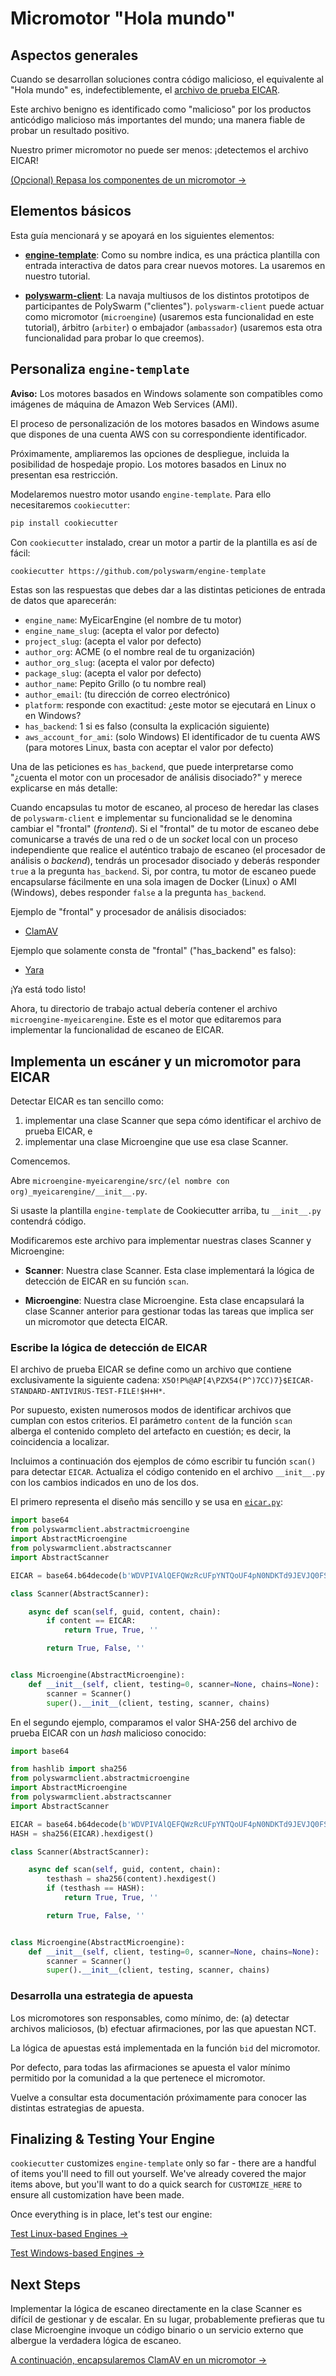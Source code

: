 # Micromotor "Hola mundo"

## Aspectos generales

Cuando se desarrollan soluciones contra código malicioso, el equivalente al "Hola mundo" es, indefectiblemente, el [archivo de prueba EICAR](https://en.wikipedia.org/wiki/EICAR_test_file).

Este archivo benigno es identificado como "malicioso" por los productos anticódigo malicioso más importantes del mundo; una manera fiable de probar un resultado positivo.

Nuestro primer micromotor no puede ser menos: ¡detectemos el archivo EICAR!

[(Opcional) Repasa los componentes de un micromotor →](/concepts-participants-microengine/#breaking-down-microengines)

## Elementos básicos

Esta guía mencionará y se apoyará en los siguientes elementos:

* [**engine-template**](https://github.com/polyswarm/engine-template): Como su nombre indica, es una práctica plantilla con entrada interactiva de datos para crear nuevos motores. La usaremos en nuestro tutorial.

* [**polyswarm-client**](https://github.com/polyswarm/polyswarm-client): La navaja multiusos de los distintos prototipos de participantes de PolySwarm ("clientes"). `polyswarm-client` puede actuar como micromotor (`microengine`) (usaremos esta funcionalidad en este tutorial), árbitro (`arbiter`) o embajador (`ambassador`) (usaremos esta otra funcionalidad para probar lo que creemos).

## Personaliza `engine-template`

<div class="m-flag m-flag--warning">
  <p>
    <strong>Aviso:</strong>
    Los motores basados en Windows solamente son compatibles como imágenes de máquina de Amazon Web Services (AMI).
  </p>
  <p>
    El proceso de personalización de los motores basados en Windows asume que dispones de una cuenta AWS con su correspondiente identificador.
  </p>
  <p>
    Próximamente, ampliaremos las opciones de despliegue, incluida la posibilidad de hospedaje propio. Los motores basados en Linux no presentan esa restricción.
  </p>
</div>

Modelaremos nuestro motor usando `engine-template`. Para ello necesitaremos `cookiecutter`:

```bash
pip install cookiecutter
```

Con `cookiecutter` instalado, crear un motor a partir de la plantilla es así de fácil:

```bash
cookiecutter https://github.com/polyswarm/engine-template
```

Estas son las respuestas que debes dar a las distintas peticiones de entrada de datos que aparecerán:

* `engine_name`: MyEicarEngine (el nombre de tu motor)
* `engine_name_slug`: (acepta el valor por defecto)
* `project_slug`: (acepta el valor por defecto)
* `author_org`: ACME (o el nombre real de tu organización)
* `author_org_slug`: (acepta el valor por defecto)
* `package_slug`: (acepta el valor por defecto)
* `author_name`: Pepito Grillo (o tu nombre real)
* `author_email`: (tu dirección de correo electrónico)
* `platform`: responde con exactitud: ¿este motor se ejecutará en Linux o en Windows?
* `has_backend`: 1 si es falso (consulta la explicación siguiente)
* `aws_account_for_ami`: (solo Windows) El identificador de tu cuenta AWS (para motores Linux, basta con aceptar el valor por defecto)

<div class="m-callout">
  <p>Una de las peticiones es <code>has_backend</code>, que puede interpretarse como "¿cuenta el motor con un procesador de análisis disociado?" y merece explicarse en más detalle:</p>
  <p>Cuando encapsulas tu motor de escaneo, al proceso de heredar las clases de <code>polyswarm-client</code> e implementar su funcionalidad se le denomina cambiar el "frontal" (<i>frontend</i>). Si el "frontal" de tu motor de escaneo debe comunicarse a través de una red o de un <i>socket</i> local con un proceso independiente que realice el auténtico trabajo de escaneo (el procesador de análisis o <i>backend</i>), tendrás un procesador disociado y deberás responder <code>true</code> a la pregunta <code>has_backend</code>. Si, por contra, tu motor de escaneo puede encapsularse fácilmente en una sola imagen de Docker (Linux) o AMI (Windows), debes responder <code>false</code> a la pregunta <code>has_backend</code>.</p>
  <p>Ejemplo de "frontal" y procesador de análisis disociados:</p>
  <ul>
    <li><a href="https://github.com/polyswarm/polyswarm-client/blob/5959742f0014a582baf5046c7bf6694c23f7435e/src/microengine/clamav.py#L18">ClamAV</a></li>
  </ul>
  <p>Ejemplo que solamente consta de "frontal" ("has_backend" es falso):</p>
  <ul>
    <li><a href="https://github.com/polyswarm/polyswarm-client/blob/master/src/microengine/yara.py">Yara</a></li>
  </ul>
</div>

¡Ya está todo listo!

Ahora, tu directorio de trabajo actual debería contener el archivo `microengine-myeicarengine`. Este es el motor que editaremos para implementar la funcionalidad de escaneo de EICAR.

## Implementa un escáner y un micromotor para EICAR

Detectar EICAR es tan sencillo como:

1. implementar una clase Scanner que sepa cómo identificar el archivo de prueba EICAR, e
2. implementar una clase Microengine que use esa clase Scanner.

Comencemos.

Abre `microengine-myeicarengine/src/(el nombre con org)_myeicarengine/__init__.py`.

Si usaste la plantilla `engine-template` de Cookiecutter arriba, tu `__init__.py` contendrá código.

Modificaremos este archivo para implementar nuestras clases Scanner y Microengine:

* **Scanner**: Nuestra clase Scanner. Esta clase implementará la lógica de detección de EICAR en su función `scan`.

* **Microengine**: Nuestra clase Microengine. Esta clase encapsulará la clase Scanner anterior para gestionar todas las tareas que implica ser un micromotor que detecta EICAR.

### Escribe la lógica de detección de EICAR

El archivo de prueba EICAR se define como un archivo que contiene exclusivamente la siguiente cadena: `X5O!P%@AP[4\PZX54(P^)7CC)7}$EICAR-STANDARD-ANTIVIRUS-TEST-FILE!$H+H*`.

Por supuesto, existen numerosos modos de identificar archivos que cumplan con estos criterios. El parámetro `content` de la función `scan` alberga el contenido completo del artefacto en cuestión; es decir, la coincidencia a localizar.

Incluimos a continuación dos ejemplos de cómo escribir tu función `scan()` para detectar `EICAR`. Actualiza el código contenido en el archivo `__init__.py` con los cambios indicados en uno de los dos.

El primero representa el diseño más sencillo y se usa en [`eicar.py`](https://github.com/polyswarm/polyswarm-client/blob/master/src/microengine/eicar.py):

```python
import base64
from polyswarmclient.abstractmicroengine 
import AbstractMicroengine
from polyswarmclient.abstractscanner 
import AbstractScanner

EICAR = base64.b64decode(b'WDVPIVAlQEFQWzRcUFpYNTQoUF4pN0NDKTd9JEVJQ0FSLVNUQU5EQVJELUFOVElWSVJVUy1URVNULUZJTEUhJEgrSCo=')

class Scanner(AbstractScanner):

    async def scan(self, guid, content, chain):
        if content == EICAR:
            return True, True, ''

        return True, False, ''


class Microengine(AbstractMicroengine):
    def __init__(self, client, testing=0, scanner=None, chains=None):
        scanner = Scanner()
        super().__init__(client, testing, scanner, chains)

```

En el segundo ejemplo, comparamos el valor SHA-256 del archivo de prueba EICAR con un *hash* malicioso conocido:

```python
import base64

from hashlib import sha256
from polyswarmclient.abstractmicroengine 
import AbstractMicroengine
from polyswarmclient.abstractscanner 
import AbstractScanner

EICAR = base64.b64decode(b'WDVPIVAlQEFQWzRcUFpYNTQoUF4pN0NDKTd9JEVJQ0FSLVNUQU5EQVJELUFOVElWSVJVUy1URVNULUZJTEUhJEgrSCo=')
HASH = sha256(EICAR).hexdigest()

class Scanner(AbstractScanner):

    async def scan(self, guid, content, chain):
        testhash = sha256(content).hexdigest()
        if (testhash == HASH):
            return True, True, ''

        return True, False, ''


class Microengine(AbstractMicroengine):
    def __init__(self, client, testing=0, scanner=None, chains=None):
        scanner = Scanner()
        super().__init__(client, testing, scanner, chains)

```

### Desarrolla una estrategia de apuesta

Los micromotores son responsables, como mínimo, de: (a) detectar archivos maliciosos, (b) efectuar afirmaciones, por las que apuestan NCT.

La lógica de apuestas está implementada en la función `bid` del micromotor.

Por defecto, para todas las afirmaciones se apuesta el valor mínimo permitido por la comunidad a la que pertenece el micromotor.

Vuelve a consultar esta documentación próximamente para conocer las distintas estrategias de apuesta.

## Finalizing & Testing Your Engine

`cookiecutter` customizes `engine-template` only so far - there are a handful of items you'll need to fill out yourself. We've already covered the major items above, but you'll want to do a quick search for `CUSTOMIZE_HERE` to ensure all customization have been made.

Once everything is in place, let's test our engine:

[Test Linux-based Engines →](/testing-linux/)

[Test Windows-based Engines →](/testing-windows/)

## Next Steps

Implementar la lógica de escaneo directamente en la clase Scanner es difícil de gestionar y de escalar. En su lugar, probablemente prefieras que tu clase Microengine invoque un código binario o un servicio externo que albergue la verdadera lógica de escaneo.

[A continuación, encapsularemos ClamAV en un micromotor →](/microengines-scratch-to-clamav/)